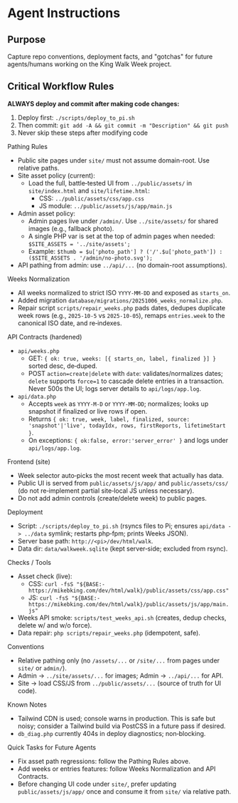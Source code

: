 # Agent Instructions

## Purpose
Capture repo conventions, deployment facts, and "gotchas" for future agents/humans working on the King Walk Week project.

## Critical Workflow Rules
**ALWAYS deploy and commit after making code changes:**
1. Deploy first: `./scripts/deploy_to_pi.sh`
2. Then commit: `git add -A && git commit -m "Description" && git push`
3. Never skip these steps after modifying code

Pathing Rules
- Public site pages under `site/` must not assume domain-root. Use relative paths.
- Site asset policy (current):
  - Load the full, battle‑tested UI from `../public/assets/` in `site/index.html` and `site/lifetime.html`:
    - CSS: `../public/assets/css/app.css`
    - JS module: `../public/assets/js/app/main.js`
- Admin asset policy:
  - Admin pages live under `/admin/`. Use `../site/assets/` for shared images (e.g., fallback photo).
  - A single PHP var is set at the top of admin pages when needed: `$SITE_ASSETS = '../site/assets';`
  - Example: `$thumb = $u['photo_path'] ? ('/'.$u['photo_path']) : ($SITE_ASSETS . '/admin/no-photo.svg');`
- API pathing from admin: use `../api/...` (no domain-root assumptions).

Weeks Normalization
- All weeks normalized to strict ISO `YYYY-MM-DD` and exposed as `starts_on`.
- Added migration `database/migrations/20251006_weeks_normalize.php`.
- Repair script `scripts/repair_weeks.php` pads dates, dedupes duplicate week rows (e.g., `2025-10-5` vs `2025-10-05`), remaps `entries.week` to the canonical ISO date, and re‑indexes.

API Contracts (hardened)
- `api/weeks.php`
  - GET: `{ ok: true, weeks: [{ starts_on, label, finalized }] }` sorted desc, de‑duped.
  - POST `action=create|delete` with `date`: validates/normalizes dates; `delete` supports `force=1` to cascade delete entries in a transaction. Never 500s the UI; logs server details to `api/logs/app.log`.
- `api/data.php`
  - Accepts `week` as `YYYY-M-D` or `YYYY-MM-DD`; normalizes; looks up snapshot if finalized or live rows if open.
  - Returns `{ ok: true, week, label, finalized, source: 'snapshot'|'live', todayIdx, rows, firstReports, lifetimeStart }`.
  - On exceptions: `{ ok:false, error:'server_error' }` and logs under `api/logs/app.log`.

Frontend (site)
- Week selector auto‑picks the most recent week that actually has data.
- Public UI is served from `public/assets/js/app/` and `public/assets/css/` (do not re‑implement partial site‑local JS unless necessary).
- Do not add admin controls (create/delete week) to public pages.

Deployment
- Script: `./scripts/deploy_to_pi.sh` (rsyncs files to Pi; ensures `api/data -> ../data` symlink; restarts php‑fpm; prints Weeks JSON).
- Server base path: `http://<pi>/dev/html/walk`.
- Data dir: `data/walkweek.sqlite` (kept server‑side; excluded from rsync).

Checks / Tools
- Asset check (live):
  - CSS: `curl -fsS "${BASE:-https://mikebking.com/dev/html/walk}/public/assets/css/app.css"`
  - JS:  `curl -fsS "${BASE:-https://mikebking.com/dev/html/walk}/public/assets/js/app/main.js"`
- Weeks API smoke: `scripts/test_weeks_api.sh` (creates, dedup checks, delete w/ and w/o force).
- Data repair: `php scripts/repair_weeks.php` (idempotent, safe).

Conventions
- Relative pathing only (no `/assets/...` or `/site/...` from pages under `site/` or `admin/`).
- Admin → `../site/assets/...` for images; Admin → `../api/...` for API.
- Site → load CSS/JS from `../public/assets/...` (source of truth for UI code).

Known Notes
- Tailwind CDN is used; console warns in production. This is safe but noisy; consider a Tailwind build via PostCSS in a future pass if desired.
- `db_diag.php` currently 404s in deploy diagnostics; non‑blocking.

Quick Tasks for Future Agents
- Fix asset path regressions: follow the Pathing Rules above.
- Add weeks or entries features: follow Weeks Normalization and API Contracts.
- Before changing UI code under `site/`, prefer updating `public/assets/js/app/` once and consume it from `site/` via relative path.
